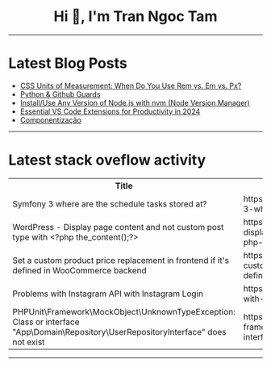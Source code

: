 <h1 align="center">Hi 👋, I'm Tran Ngoc Tam</h1>

---

# Latest Blog Posts 
<!-- BLOG-POST-LIST:START -->
- [CSS Units of Measurement: When Do You Use Rem vs. Em vs. Px?](https://dev.to/bridgettguzik09d/css-units-of-measurement-when-do-you-use-rem-vs-em-vs-px-4oh2)
- [Python &amp; Github Guards](https://dev.to/fadingna/python-github-guards-31n7)
- [Install/Use Any Version of Node.js with nvm &lpar;Node Version Manager&rpar;](https://dev.to/anhdung/installuse-any-version-of-nodejs-with-nvm-node-version-manager-kl9)
- [Essential VS Code Extensions for Productivity in 2024](https://dev.to/hangartne/essential-vs-code-extensions-for-productivity-in-2024-gh8)
- [Componentização](https://dev.to/bianca_camargo_m/componentizacao-270j)
<!-- BLOG-POST-LIST:END -->

---

# Latest stack oveflow activity
<table>
  <tr><th>Title</th><th>Link</th></tr>
  <!-- STACKOVERFLOW:START --><tr><td>Symfony 3 where are the schedule tasks stored at?</td><td>https://stackoverflow.com/questions/79176133/symfony-3-where-are-the-schedule-tasks-stored-at</td></tr><tr><td>WordPress - Display page content and not custom post type with &lt;?php the_content&lpar;&rpar;;?&gt;</td><td>https://stackoverflow.com/questions/79175902/wordpress-display-page-content-and-not-custom-post-type-with-php-the-content</td></tr><tr><td>Set a custom product price replacement in frontend if it&#39;s defined in WooCommerce backend</td><td>https://stackoverflow.com/questions/79175623/set-a-custom-product-price-replacement-in-frontend-if-its-defined-in-woocommerc</td></tr><tr><td>Problems with Instagram API with Instagram Login</td><td>https://stackoverflow.com/questions/79175606/problems-with-instagram-api-with-instagram-login</td></tr><tr><td>PHPUnit\Framework\MockObject\UnknownTypeException: Class or interface &quot;App\Domain\Repository\UserRepositoryInterface&quot; does not exist</td><td>https://stackoverflow.com/questions/79175467/phpunit-framework-mockobject-unknowntypeexception-class-or-interface-app-domai</td></tr><!-- STACKOVERFLOW:END -->
</table>

---


